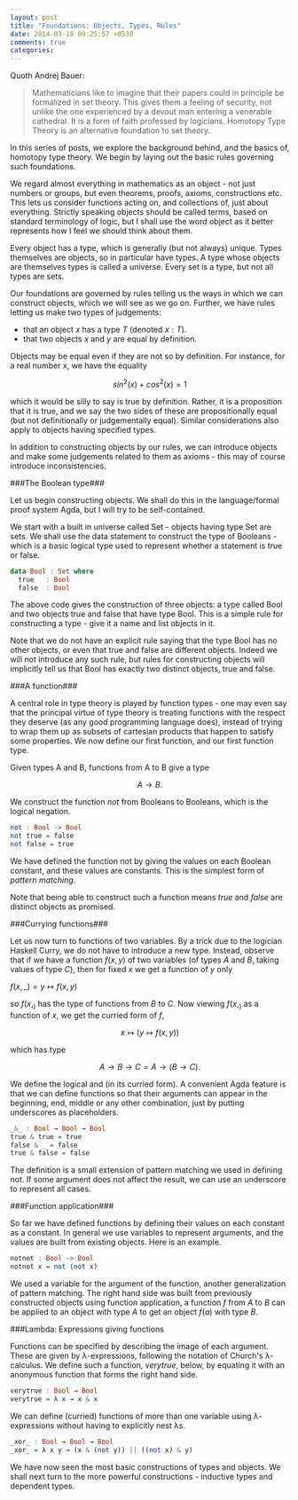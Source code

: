 ```yaml
---
layout: post
title: "Foundations: Objects, Types, Rules"
date: 2014-03-18 09:25:57 +0530
comments: true
categories: 
---
```


Quoth Andrej Bauer:

> Mathematicians like to imagine that their papers could in principle be formalized in set theory. This gives them a feeling of security, not unlike the one experienced by a devout man entering a venerable cathedral. It is a form of faith professed by logicians. Homotopy Type Theory is an alternative foundation to set theory.

In this series of posts, we explore the background behind, and the basics of, homotopy type theory. We begin by laying out the basic rules governing such foundations. 

We regard almost everything in mathematics as an object - not just numbers or groups, but even theorems, proofs, axioms, constructions etc.  This lets us consider functions acting on, and collections of, just about everything. Strictly speaking objects should be called terms, based on standard terminology of logic, but I shall use the word object as it better represents how I feel we should think about them.

Every object has a type, which is generally (but not always) unique. Types themselves are objects, so in particular have types. A type whose objects are themselves types is called a universe. Every set is a type, but not all types are sets.

Our foundations are governed by rules telling us the ways in which we can construct objects, which we will see as we go on. Further, we have rules letting us make two types of judgements:

* that an object $x$ has a type $T$ (denoted $x : T$).
* that two objects $x$ and $y$ are equal by definition.

Objects may be equal even if they are not so by definition. For instance, for a real number x, we have the equality

$$sin^2(x) + cos^2(x) =1$$

which it would be silly to say is true by definition. Rather, it is a proposition that it is true, and we say the two sides of these are propositionally equal (but not definitionally or judgementally equal). Similar considerations also apply to objects having specified types.

In addition to constructing objects by our rules, we can introduce objects and make some judgements related to them as axioms - this may of course introduce inconsistencies.

###The Boolean type###

Let us begin constructing objects. We shall do this in the language/formal proof system Agda, but I will try to be self-contained.

We start with a built in universe called Set - objects having type Set are sets. We shall use the data statement to construct the type of Booleans - which is a basic logical type used to represent whether a statement is true or false.

``` haskell The Boolean type
data Bool : Set where
  true   : Bool
  false  : Bool
```

The above code gives the construction of three objects: a type called Bool and two objects true and false that have type Bool. This is a simple rule for constructing a type - give it a name and list objects in it.

Note that we do not have an explicit rule saying that the type Bool has no other objects, or even that true and false are different objects. Indeed we will not introduce any such rule, but rules for constructing objects will implicitly tell us that Bool has exactly two distinct objects, true and false.

###A function###

A central role in type theory is played by function types - one may even say that the principal virtue of type theory is treating functions with the respect they deserve (as any good programming language does), instead of trying to wrap them up as subsets of cartesian products that happen to satisfy some properties. We now define our first function, and our first function type.

Given types A and B, functions from A to B give a type

$$A \to B.$$

We construct the function $not$ from Booleans to Booleans, which is the logical negation.

``` haskell Logical Not function
not : Bool -> Bool
not true = false
not false = true
```

We have defined the function not by giving the values on each Boolean constant, and these values are constants. This is the simplest form of *pattern matching*.

Note that being able to construct such a function means $true$ and $false$ are distinct objects as promised.

###Currying functions###

Let us now turn to functions of two variables. By a trick due to the logician Haskell Curry, we do not have to introduce a new type. Instead, observe that if we have a function $f(x,y)$ of two variables (of types $A$ and $B$, taking values of type $C$), then for fixed $x$ we get a function of $y$ only

$f(x , \_ ) = y \mapsto f(x,y)$

so $f(x, _ )$ has the type of functions from $B$ to $C$. Now viewing $f(x, _)$ as a function of $x$, we get the curried form of $f$,

$$x \mapsto (y \mapsto f(x,y))$$

which has type

$$A \to B \to C = A \to (B \to C).$$

We define the logical and (in its curried form). A convenient Agda feature is that we can define functions so that their arguments can appear in the beginning, end, middle or any other combination, just by putting underscores as placeholders.

``` haskell Logical And function
_&_ : Bool → Bool → Bool
true & true = true
false & _ = false
true & false = false
```

The definition is a small extension of pattern matching we used in defining not. If some argument does not affect the result, we can use an underscore to represent all cases.

###Function application###

So far we have defined functions by defining their values on each constant as a constant. In general we use variables to represent arguments, and the values are built from existing objects. Here is an example.

``` haskell A function using function application
notnot : Bool -> Bool
notnot x = not (not x)
```

We used a variable for the argument of the function, another generalization of pattern matching. The right hand side was built from previously constructed objects using function application, a function $f$ from $A$ to $B$ can be applied to an object with type $A$ to get an object $f(a)$ with type $B$.

###Lambda: Expressions giving functions

Functions can be specified by describing the image of each argument. These are given by λ-expressions, following the notation of Church's λ-calculus. We define such a function, $verytrue$, below, by equating it with an anonymous function that forms the right hand side.

``` haskell A function using lambda
verytrue : Bool → Bool
verytrue = λ x → x & x
```

We can define (curried) functions of more than one variable using λ-expressions without having to explicitly nest λs.

``` haskell Logical "exclusive or" : nested lambdas
_xor_ : Bool → Bool → Bool
_xor_ = λ x y → (x & (not y)) || ((not x) & y)
```

We have now seen the most basic constructions of types and objects. We shall next turn to the more powerful constructions - inductive types and dependent types.